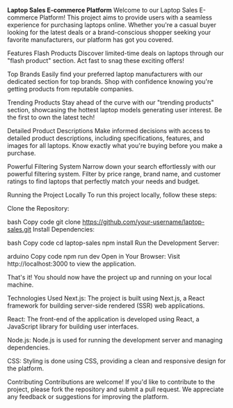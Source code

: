 <b>Laptop Sales E-commerce Platform</b>
Welcome to our Laptop Sales E-commerce Platform! This project aims to provide users with a seamless experience for purchasing laptops online. Whether you're a casual buyer looking for the latest deals or a brand-conscious shopper seeking your favorite manufacturers, our platform has got you covered.

Features
Flash Products
Discover limited-time deals on laptops through our "flash product" section. Act fast to snag these exciting offers!

Top Brands
Easily find your preferred laptop manufacturers with our dedicated section for top brands. Shop with confidence knowing you're getting products from reputable companies.

Trending Products
Stay ahead of the curve with our "trending products" section, showcasing the hottest laptop models generating user interest. Be the first to own the latest tech!

Detailed Product Descriptions
Make informed decisions with access to detailed product descriptions, including specifications, features, and images for all laptops. Know exactly what you're buying before you make a purchase.

Powerful Filtering System
Narrow down your search effortlessly with our powerful filtering system. Filter by price range, brand name, and customer ratings to find laptops that perfectly match your needs and budget.

Running the Project Locally
To run this project locally, follow these steps:

Clone the Repository:

bash
Copy code
git clone https://github.com/your-username/laptop-sales.git
Install Dependencies:

bash
Copy code
cd laptop-sales
npm install
Run the Development Server:

arduino
Copy code
npm run dev
Open in Your Browser:
Visit http://localhost:3000 to view the application.

That's it! You should now have the project up and running on your local machine.

Technologies Used
Next.js: The project is built using Next.js, a React framework for building server-side rendered (SSR) web applications.

React: The front-end of the application is developed using React, a JavaScript library for building user interfaces.

Node.js: Node.js is used for running the development server and managing dependencies.

CSS: Styling is done using CSS, providing a clean and responsive design for the platform.

Contributing
Contributions are welcome! If you'd like to contribute to the project, please fork the repository and submit a pull request. We appreciate any feedback or suggestions for improving the platform.
